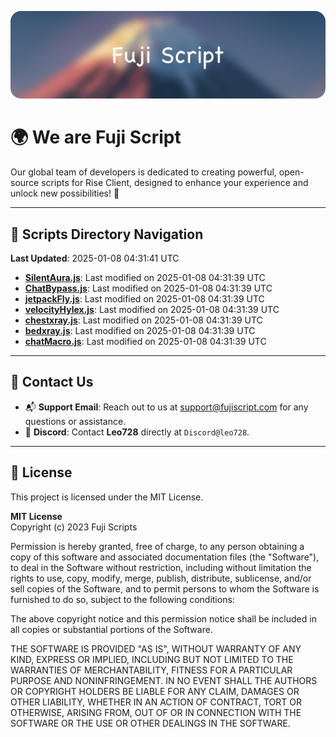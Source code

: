 ![Banner](.github/b.webp)

# 🌍 **We are Fuji Script**

Our global team of developers is dedicated to creating powerful, open-source scripts for Rise Client, designed to enhance your experience and unlock new possibilities! 🌟

---
<!-- SCRIPTS_NAVIGATION_START -->
## 📂 **Scripts Directory Navigation**

**Last Updated**: 2025-01-08 04:31:41 UTC

- **[SilentAura.js](scripts/SilentAura.js)**: Last modified on 2025-01-08 04:31:39 UTC
- **[ChatBypass.js](scripts/ChatBypass.js)**: Last modified on 2025-01-08 04:31:39 UTC
- **[jetpackFly.js](scripts/jetpackFly.js)**: Last modified on 2025-01-08 04:31:39 UTC
- **[velocityHylex.js](scripts/velocityHylex.js)**: Last modified on 2025-01-08 04:31:39 UTC
- **[chestxray.js](scripts/chestxray.js)**: Last modified on 2025-01-08 04:31:39 UTC
- **[bedxray.js](scripts/bedxray.js)**: Last modified on 2025-01-08 04:31:39 UTC
- **[chatMacro.js](scripts/chatMacro.js)**: Last modified on 2025-01-08 04:31:39 UTC

<!-- SCRIPTS_NAVIGATION_END -->

---

## 💬 **Contact Us**  
- 📬 **Support Email**: Reach out to us at [support@fujiscript.com](mailto:support@fujiscript.com) for any questions or assistance.  
- 💬 **Discord**: Contact **Leo728** directly at `Discord@leo728`.

---

## 📜 **License**

This project is licensed under the MIT License.  

**MIT License**  
Copyright (c) 2023 Fuji Scripts  

Permission is hereby granted, free of charge, to any person obtaining a copy of this software and associated documentation files (the "Software"), to deal in the Software without restriction, including without limitation the rights to use, copy, modify, merge, publish, distribute, sublicense, and/or sell copies of the Software, and to permit persons to whom the Software is furnished to do so, subject to the following conditions:  

The above copyright notice and this permission notice shall be included in all copies or substantial portions of the Software.  

THE SOFTWARE IS PROVIDED "AS IS", WITHOUT WARRANTY OF ANY KIND, EXPRESS OR IMPLIED, INCLUDING BUT NOT LIMITED TO THE WARRANTIES OF MERCHANTABILITY, FITNESS FOR A PARTICULAR PURPOSE AND NONINFRINGEMENT. IN NO EVENT SHALL THE AUTHORS OR COPYRIGHT HOLDERS BE LIABLE FOR ANY CLAIM, DAMAGES OR OTHER LIABILITY, WHETHER IN AN ACTION OF CONTRACT, TORT OR OTHERWISE, ARISING FROM, OUT OF OR IN CONNECTION WITH THE SOFTWARE OR THE USE OR OTHER DEALINGS IN THE SOFTWARE.  
